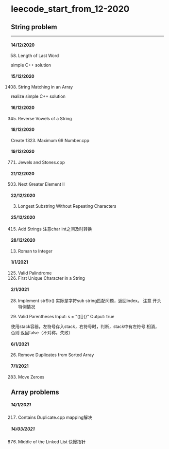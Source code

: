 # leecode_start_from_12-2020


## String problem

---------------------------------------------------------

#### 14/12/2020
58. Length of Last Word

simple C++ solution

#### 15/12/2020
1408. String Matching in an Array

realize simple C++ solution

#### 16/12/2020

345. Reverse Vowels of a String


#### 18/12/2020


Create 1323. Maximum 69 Number.cpp




#### 19/12/2020

771. Jewels and Stones.cpp


#### 21/12/2020

503. Next Greater Element II

#### 22/12/2020

3. Longest Substring Without Repeating Characters


#### 25/12/2020

415. Add Strings
注意char int之间及时转换


#### 28/12/2020


13. Roman to Integer


#### 1/1/2021

125. Valid Palindrome
387. First Unique Character in a String


#### 2/1/2021

28. Implement strStr()
实际是字符sub string匹配问题，返回index。
注意 开头 特例情况

20. Valid Parentheses
Input: s = "()[]{}"
Output: true

使用stack容器，左符号存入stack，右符号时，判断，stack中有左符号 相消， 否则 返回false（不对称，失败）


#### 6/1/2021


26. Remove Duplicates from Sorted Array


#### 7/1/2021

283. Move Zeroes


## Array problems

##### 14/1/2021

217. Contains Duplicate.cpp
mapping解决


##### 14/03/2021

876. Middle of the Linked List
快慢指针



